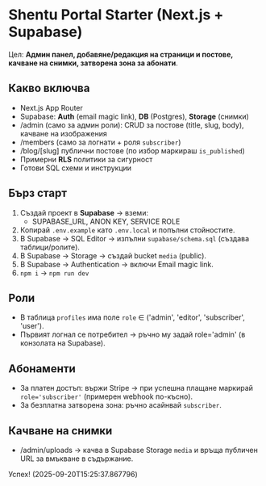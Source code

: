 
# Shentu Portal Starter (Next.js + Supabase)

Цел: **Админ панел, добавяне/редакция на страници и постове, качване на снимки, затворена зона за абонати**.

## Какво включва
- Next.js App Router
- Supabase: **Auth** (email magic link), **DB** (Postgres), **Storage** (снимки)
- /admin (само за админ роли): CRUD за постове (title, slug, body), качване на изображения
- /members (само за логнати + роля `subscriber`)
- /blog/[slug] публични постове (по избор маркираш `is_published`)
- Примерни **RLS** политики за сигурност
- Готови SQL схеми и инструкции

## Бърз старт
1) Създай проект в **Supabase** → вземи:
   - SUPABASE_URL, ANON KEY, SERVICE ROLE
2) Копирай `.env.example` като `.env.local` и попълни стойностите.
3) В Supabase → SQL Editor → изпълни `supabase/schema.sql` (създава таблици/ролите).
4) В Supabase → Storage → създай bucket `media` (public).
5) В Supabase → Authentication → включи Email magic link.
6) `npm i` → `npm run dev`

## Роли
- В таблица `profiles` има поле `role` ∈ ('admin', 'editor', 'subscriber', 'user').
- Първият логнал се потребител → ръчно му задай role='admin' (в конзолата на Supabase).

## Абонаменти
- За платен достъп: вържи Stripe → при успешна плащане маркирай `role='subscriber'` (примерен webhook по-късно).
- За безплатна затворена зона: ръчно асайнвай `subscriber`.

## Качване на снимки
- /admin/uploads → качва в Supabase Storage `media` и връща публичен URL за вмъкване в съдържание.

Успех! (2025-09-20T15:25:37.867796)
